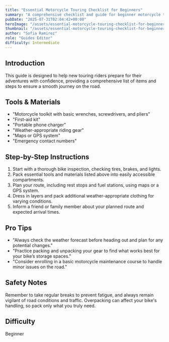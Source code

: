 ```yaml
---
title: "Essential Motorcycle Touring Checklist for Beginners"
summary: "A comprehensive checklist and guide for beginner motorcycle tourers."
pubDate: "2025-07-31T02:04:42+00:00"
heroImage: "/assets/essential-motorcycle-touring-checklist-for-beginners-hero.jpg"
thumbnail: "/assets/essential-motorcycle-touring-checklist-for-beginners-thumb.jpg"
author: "Sofia Ramirez"
role: "Guides Editor"
difficulty: Intermediate
---
```


<h2>Introduction</h2>
<p>This guide is designed to help new touring riders prepare for their adventures with confidence, providing a comprehensive list of items and steps to ensure a smooth journey on the road.</p>
<h2>Tools & Materials</h2>
<ul>
  <li>"Motorcycle toolkit with basic wrenches, screwdrivers, and pliers"</li>
  <li>"First-aid kit"</li>
  <li>"Portable phone charger"</li>
  <li>"Weather-appropriate riding gear"</li>
  <li>"Maps or GPS system"</li>
  <li>"Emergency contact numbers"</li>
</ul>
<h2>Step-by-Step Instructions</h2>
<ol>
  <li>Start with a thorough bike inspection, checking tires, brakes, and lights.</li>
  <li>Pack essential tools and materials listed above into easily accessible compartments.</li>
  <li>Plan your route, including rest stops and fuel stations, using maps or a GPS system.</li>
  <li>Dress in layers and pack additional weather-appropriate clothing for varying conditions.</li>
  <li>Inform a friend or family member about your planned route and expected arrival times.</li>
</ol>
<h2>Pro Tips</h2>
<ul>
  <li>"Always check the weather forecast before heading out and plan for any potential changes."</li>
  <li>"Practice packing and unpacking your gear to find what works best for your bike’s storage spaces."</li>
  <li>"Consider enrolling in a basic motorcycle maintenance course to handle minor issues on the road."</li>
</ul>
<h2>Safety Notes</h2>
<p>Remember to take regular breaks to prevent fatigue, and always remain vigilant of road conditions and traffic. Overpacking can affect your bike's handling, so pack only what you truly need.</p>
<h2>Difficulty</h2>
<p>Beginner</p>